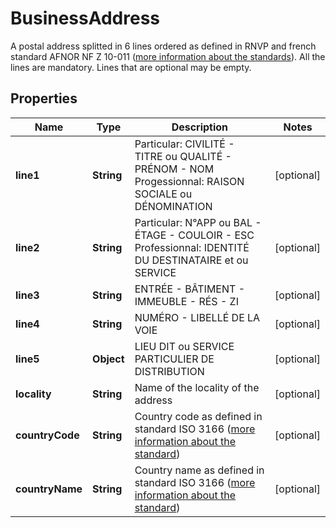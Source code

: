 

# BusinessAddress

A postal address splitted in 6 lines ordered as defined in RNVP and french standard AFNOR NF Z 10-011 ([more information about the standards](http://www.rnvp-internationale.com/norme-postale/NF-Z-10-011.php)). All the lines are mandatory. Lines that are optional may be empty. 

## Properties

| Name | Type | Description | Notes |
|------------ | ------------- | ------------- | -------------|
|**line1** | **String** | Particular: CIVILITÉ - TITRE ou QUALITÉ - PRÉNOM - NOM Progessionnal: RAISON SOCIALE ou DÉNOMINATION  |  [optional] |
|**line2** | **String** | Particular: N°APP ou BAL - ÉTAGE - COULOIR - ESC Professionnal: IDENTITÉ DU DESTINATAIRE et ou SERVICE  |  [optional] |
|**line3** | **String** | ENTRÉE - BÂTIMENT - IMMEUBLE - RÉS - ZI |  [optional] |
|**line4** | **String** | NUMÉRO - LIBELLÉ DE LA VOIE |  [optional] |
|**line5** | **Object** | LIEU DIT ou SERVICE PARTICULIER DE DISTRIBUTION |  [optional] |
|**locality** | **String** | Name of the locality of the address |  [optional] |
|**countryCode** | **String** | Country code as defined in standard ISO 3166 ([more information about the standard](https://www.iso.org/fr/iso-3166-country-codes.html)) |  [optional] |
|**countryName** | **String** | Country name as defined in standard ISO 3166 ([more information about the standard](https://www.iso.org/fr/iso-3166-country-codes.html)) |  [optional] |



